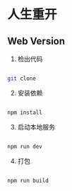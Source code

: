# 人生重开

## Web Version

1. 检出代码

```bash

git clone 

```

2. 安装依赖

```bash

npm install

```

3. 启动本地服务

```bash

npm run dev

```

4. 打包

```bash

npm run build

```